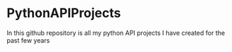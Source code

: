# PythonAPIProjects
In this github repository is all my python API projects I have created for the past few years
